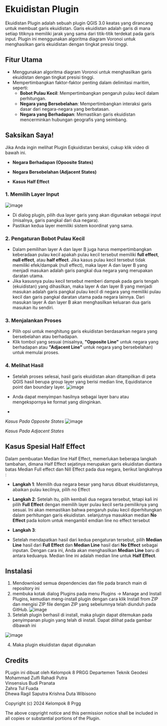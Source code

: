 # Ekuidistan Plugin
Ekuidistan Plugin adalah sebuah plugin QGIS 3.0 keatas yang dirancang untuk membuat garis ekuidistan. Garis ekuidistan adalah garis di mana setiap titiknya memiliki jarak yang sama dari titik-titik terdekat pada garis input.
Plugin ini menggunakan algoritma diagram Voronoi untuk menghasilkan garis ekuidistan dengan tingkat presisi tinggi.

## Fitur Utama
- Menggunakan algoritma diagram Voronoi untuk menghasilkan garis ekuidistan dengan tingkat presisi tinggi.
- Mempertimbangkan faktor-faktor penting dalam delimitasi maritim, seperti:
  - **Bobot Pulau Kecil**: Mempertimbangkan pengaruh pulau kecil dalam perhitungan.
  - **Negara yang Bersebelahan**: Mempertimbangkan interaksi garis dasar dari negara-negara yang berbatasan.
  - **Negara yang Berhadapan**: Memastikan garis ekuidistan mencerminkan hubungan geografis yang seimbang.

## Saksikan Saya!

Jika Anda ingin melihat Plugin Eqkuidistan beraksi, cukup klik video di bawah ini.

- **Negara Berhadapan (Opoosite States)**  
 
- **Negara Bersebelahan (Adjacent States)**  

- **Kasus Half Effect**  

### 1. Memilih Layer Input
![image](https://github.com/user-attachments/assets/ca027151-52a4-48fe-a5e8-b7c274c583c5)

- Di dialog plugin, pilih dua layer garis yang akan digunakan sebagai input (misalnya, garis pangkal dari dua negara).
- Pastikan kedua layer memiliki sistem koordinat yang sama.

### 2. Pengaturan Bobot Pulau Kecil


- Dalam pemilihan layer A dan layer B juga harus mempertimbangkan keberadaan pulau kecil apakah pulau kecil tersebut memiliki **full effect**, **null effect**, atau **half effect**. Jika kasus pulau kecil tersebut tidak memiliki efek/dampak (null effect), maka layer A dan layer B yang menjadi masukan adalah garis pangkal dua negara yang merupakan daratan utama. 
- Jika kasusnya pulau kecil tersebut memberi dampak pada garis tengah (ekuidistan) yang dihasilkan, maka layer A dan layer B yang menjadi masukan adalah garis pangkal pulau kecil di negara yang memiliki pulau kecil dan garis pangkal daratan utama pada negara lainnya. Dari masukan layer A dan layer B akan menghasilkan keluaran dua garis masukan itu sendiri.


### 3. Menjalankan Proses
- Pilih opsi untuk menghitung garis ekuidistan berdasarkan negara yang bersebelahan atau berhadapan.
- Klik tombol yang sesuai (misalnya, **"Opposite Line"** untuk negara yang berhadapan atau **"Adjacent Line"** untuk negara yang bersebelahan) untuk memulai proses.

### 4. Melihat Hasil
- Setelah proses selesai, hasil garis ekuidistan akan ditampilkan di peta QGIS hasil berupa group layer yang berisi median line, Equidistance point dan boundary layer.
  ![image](https://github.com/user-attachments/assets/fb9c7779-7b87-403b-952d-eb6dbf789990)

- Anda dapat menyimpan hasilnya sebagai layer baru atau mengekspornya ke format yang diinginkan.
- 
*Kasus Pada Opposite States*
![image](https://github.com/user-attachments/assets/b80e9f14-cc25-4e39-931f-61d3d2a00f7f)

*Kasus Pada Adjacent States*



## Kasus Spesial Half Effect
Dalam pembuatan Median line Half Effect, memerlukan beberapa langkah tambahan, dimana Half Effect sejatinya merupakan garis ekuidistan diantara batas Median Full effect dan Nill Effect pada dua negara, berikut langkahnya :

- **Langkah 1**: Memilih dua negara besar yang harus dibuat ekuidistannya, abaikan pulau kecilnya, pilih no Effect
  
- **Langkah 2**: Setelah itu, pilih kembali dua negara tersebut, tetapi kali ini pilih **Full Effect** dengan memilih layer pulau kecil serta pemiliknya yang sesuai. Ini akan memastikan bahwa pengaruh pulau kecil diperhitungkan dalam perhitungan garis ekuidistan. selanjutnya masukkan median **No Effect** pada kolom untuk mengambil emdian line no effect tersebut

- **Langkah 3**:
  
- Setelah mendapatkan hasil dari kedua pengaturan tersebut, pilih **Median Line** hasil dari **Full Effect** dan **Median Line** hasil dari **No Effect** sebagai inputan. Dengan cara ini, Anda akan menghasilkan **Median Line** baru di antara keduanya. Median line ini adalah median line untuk **Half Effect**.




## Instalasi

1. Mendownload semua dependencies dan file pada branch main di repository ini
2. membuka kotak dialog Plugins pada menu Plugins → Manage and Install Plugins, kemudian meng-install plugin dengan cara klik Install from ZIP dan mengisi ZIP file dengan ZIP yang sebelumnya telah diunduh pada GitHub. 
![image](https://github.com/user-attachments/assets/b780138d-5101-4fc4-a395-2ee084211e37)
3. Setelah plugin berhasil di install, maka  plugin dapat ditemukan pada penyimpanan plugin yang telah di install. Dapat dilihat pada gambar dibawah ini
   
  ![image](https://github.com/user-attachments/assets/1922da0f-d6eb-4ef2-b822-d1b545acba07)

4. Maka plugin ekuidistan dapat digunakan

## Credits
PLugin ini dibuat oleh Kelompok 8 PRGG Departemen Teknik Geodesi
Mohammad Zulfi Rahadi Putra		
Vinsensius Budi Pranata		
Zahra Tul Fuada		
Dhewa Ragil Saputra	
Krishna Duta Wibisono 

Copyright (c) 2024 Kelompok 8 Prgg

The above copyright notice and this permission notice shall be included in all copies or substantial portions of the Plugin.



